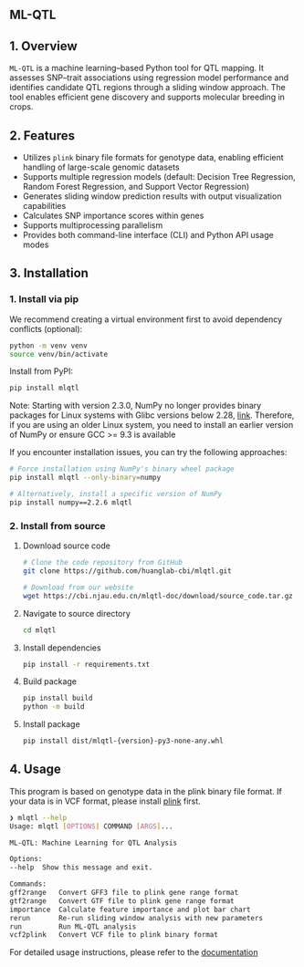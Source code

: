 ML-QTL
---

## 1. Overview  

`ML-QTL` is a machine learning–based Python tool for QTL mapping. It assesses SNP–trait associations using regression model performance and identifies candidate QTL regions through a sliding window approach. The tool enables efficient gene discovery and supports molecular breeding in crops.

## 2. Features  

- Utilizes `plink` binary file formats for genotype data, enabling efficient handling of large-scale genomic datasets
- Supports multiple regression models (default: Decision Tree Regression, Random Forest Regression, and Support Vector Regression)
- Generates sliding window prediction results with output visualization capabilities
- Calculates SNP importance scores within genes
- Supports multiprocessing parallelism
- Provides both command-line interface (CLI) and Python API usage modes

## 3. Installation  

### 1. Install via pip

We recommend creating a virtual environment first to avoid dependency conflicts (optional):

```bash
python -m venv venv
source venv/bin/activate 
```
Install from PyPI:

```bash
pip install mlqtl
```

Note: Starting with version 2.3.0, NumPy no longer provides binary packages for Linux systems with Glibc versions below 2.28, [link](https://numpy.org/devdocs/release/2.3.0-notes.html). Therefore, if you are using an older Linux system, you need to install an earlier version of NumPy or ensure GCC >= 9.3 is available

If you encounter installation issues, you can try the following approaches:

```bash
# Force installation using NumPy's binary wheel package
pip install mlqtl --only-binary=numpy

# Alternatively, install a specific version of NumPy
pip install numpy==2.2.6 mlqtl
```

### 2. Install from source

1. Download source code
 
    ```bash
    # Clone the code repository from GitHub
    git clone https://github.com/huanglab-cbi/mlqtl.git

    # Download from our website
    wget https://cbi.njau.edu.cn/mlqtl-doc/download/source_code.tar.gz
    ```

2. Navigate to source directory

    ```bash
    cd mlqtl
    ```
3. Install dependencies

    ```bash
    pip install -r requirements.txt
    ```

4. Build package

    ```bash
    pip install build
    python -m build
    ```

5. Install package

    ```bash
    pip install dist/mlqtl-{version}-py3-none-any.whl
    ```

## 4. Usage

This program is based on genotype data in the plink binary file format. If your data is in VCF format, please install [plink](https://www.cog-genomics.org/plink) first.

```bash
❯ mlqtl --help
Usage: mlqtl [OPTIONS] COMMAND [ARGS]...

ML-QTL: Machine Learning for QTL Analysis

Options:
--help  Show this message and exit.

Commands:
gff2range   Convert GFF3 file to plink gene range format
gtf2range   Convert GTF file to plink gene range format
importance  Calculate feature importance and plot bar chart
rerun       Re-run sliding window analysis with new parameters
run         Run ML-QTL analysis
vcf2plink   Convert VCF file to plink binary format
```

For detailed usage instructions, please refer to the [documentation](https://cbi.njau.edu.cn/mlqtl-doc/en/index.html)